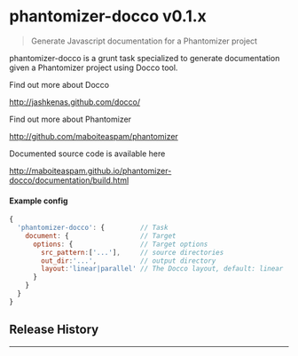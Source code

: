 # phantomizer-docco v0.1.x

> Generate Javascript documentation for a Phantomizer project

phantomizer-docco is a grunt task specialized
to generate documentation given a Phantomizer project
using Docco tool.


Find out more about Docco

http://jashkenas.github.com/docco/

Find out more about Phantomizer

http://github.com/maboiteaspam/phantomizer

Documented source code is available here

http://maboiteaspam.github.io/phantomizer-docco/documentation/build.html


#### Example config

```javascript
{
  'phantomizer-docco': {         // Task
    document: {                  // Target
      options: {                 // Target options
        src_pattern:['...'],     // source directories
        out_dir:'...',           // output directory
        layout:'linear|parallel' // The Docco layout, default: linear
      }
    }
  }
}

```


## Release History


---

